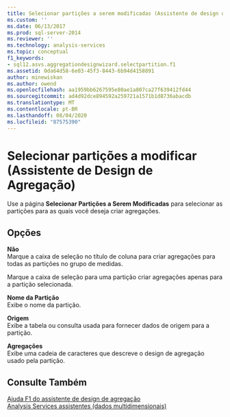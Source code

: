 ```yaml
---
title: Selecionar partições a serem modificadas (Assistente de design de agregação) | Microsoft Docs
ms.custom: ''
ms.date: 06/13/2017
ms.prod: sql-server-2014
ms.reviewer: ''
ms.technology: analysis-services
ms.topic: conceptual
f1_keywords:
- sql12.asvs.aggregationdesignwizard.selectpartition.f1
ms.assetid: 0da64d58-6e03-45f3-8443-6b94d4158891
author: minewiskan
ms.author: owend
ms.openlocfilehash: aa1959bb6267595e80ae1a807ca27f639412fd44
ms.sourcegitcommit: ad4d92dce894592a259721a1571b1d8736abacdb
ms.translationtype: MT
ms.contentlocale: pt-BR
ms.lasthandoff: 08/04/2020
ms.locfileid: "87575390"
---
```

# <a name="select-partitions-to-modify-aggregation-design-wizard"></a>Selecionar partições a modificar (Assistente de Design de Agregação)
  Use a página **Selecionar Partições a Serem Modificadas** para selecionar as partições para as quais você deseja criar agregações.  
  
## <a name="options"></a>Opções  
 **Não**  
 Marque a caixa de seleção no título de coluna para criar agregações para todas as partições no grupo de medidas.  
  
 Marque a caixa de seleção para uma partição criar agregações apenas para a partição selecionada.  
  
 **Nome da Partição**  
 Exibe o nome da partição.  
  
 **Origem**  
 Exibe a tabela ou consulta usada para fornecer dados de origem para a partição.  
  
 **Agregações**  
 Exibe uma cadeia de caracteres que descreve o design de agregação usado pela partição.  
  
## <a name="see-also"></a>Consulte Também  
 [Ajuda F1 do assistente de design de agregação](aggregation-design-wizard-f1-help.md)   
 [Analysis Services assistentes &#40;dados multidimensionais&#41;](analysis-services-wizards-multidimensional-data.md)  
  
  
